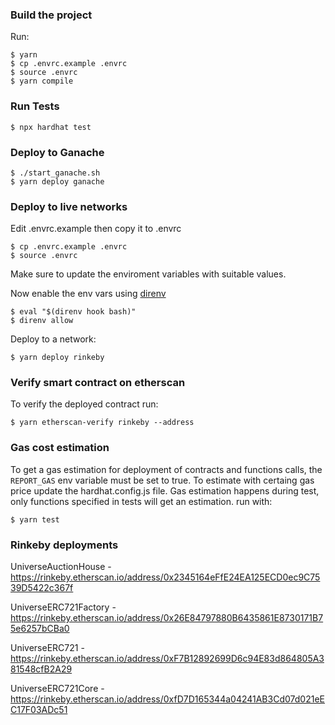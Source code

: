 ### Build the project

Run:

```
$ yarn
$ cp .envrc.example .envrc
$ source .envrc
$ yarn compile
```

### Run Tests

```
$ npx hardhat test
```

### Deploy to Ganache

```
$ ./start_ganache.sh
$ yarn deploy ganache
```

### Deploy to live networks

Edit .envrc.example then copy it to .envrc

```
$ cp .envrc.example .envrc
$ source .envrc
```

Make sure to update the enviroment variables with suitable values.

Now enable the env vars using [direnv](https://direnv.net/docs/installation.html)

```
$ eval "$(direnv hook bash)"
$ direnv allow
```

Deploy to a network:

```
$ yarn deploy rinkeby
```

### Verify smart contract on etherscan

To verify the deployed contract run:

```
$ yarn etherscan-verify rinkeby --address
```

### Gas cost estimation

To get a gas estimation for deployment of contracts and functions calls, the `REPORT_GAS` env variable must be set to true. To estimate with certaing gas price update the hardhat.config.js file. Gas estimation happens during test, only functions specified in tests will get an estimation. run with:

```
$ yarn test
```

### Rinkeby deployments

UniverseAuctionHouse - https://rinkeby.etherscan.io/address/0x2345164eFfE24EA125ECD0ec9C7539D5422c367f

UniverseERC721Factory - https://rinkeby.etherscan.io/address/0x26E84797880B6435861E8730171B75e6257bCBa0

UniverseERC721 - https://rinkeby.etherscan.io/address/0xF7B12892699D6c94E83d864805A381548cfB2A29

UniverseERC721Core - https://rinkeby.etherscan.io/address/0xfD7D165344a04241AB3Cd07d021eEC17F03ADc51
